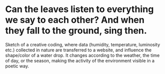 # Can the leaves listen to everything we say to each other? And when they fall to the ground, sing then.

Sketch of a creative coding, where data (humidity, temperature, luminosity etc.) collected in nature are transferred to a website, and influence the shape/color of a water drop. It changes according to the weather, the time of day, or the season, making the activity of the environment visible in a poetic way.
